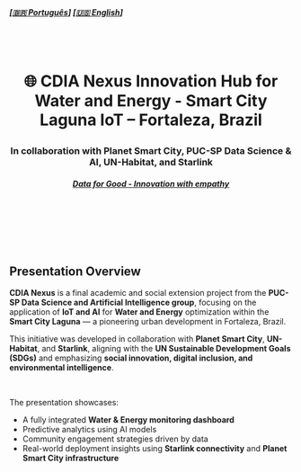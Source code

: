 
<br>

##### \[[🇧🇷 Português](README.pt_BR.md)\] \[**[🇺🇸 English](README.md)**\]   

<br><br>
 

# <p align="center"> 🌐 **CDIA Nexus** Innovation Hub for Water and Energy - Smart City Laguna IoT – Fortaleza, Brazil  
### <p align="center"> In collaboration with Planet Smart City, PUC-SP Data Science & AI, UN-Habitat, and Starlink
##### <p align="center"> [Data for Good - Innovation with empathy]()

<br><br>





<br><br>


##  Presentation Overview

**CDIA Nexus** is a final academic and social extension project from the **PUC-SP Data Science and Artificial Intelligence group**, focusing on the application of **IoT and AI** for **Water and Energy** optimization within the **Smart City Laguna** — a pioneering urban development in Fortaleza, Brazil.

This initiative was developed in collaboration with **Planet Smart City**, **UN-Habitat**, and **Starlink**, aligning with the **UN Sustainable Development Goals (SDGs)** and emphasizing **social innovation, digital inclusion, and environmental intelligence**.


<br>

The presentation showcases:

- A fully integrated **Water & Energy monitoring dashboard**  
- Predictive analytics using AI models  
- Community engagement strategies driven by data  
- Real-world deployment insights using **Starlink connectivity** and **Planet Smart City infrastructure**  



